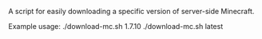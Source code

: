 A script for easily downloading a specific version of server-side Minecraft.

Example usage:
./download-mc.sh 1.7.10
./download-mc.sh latest
